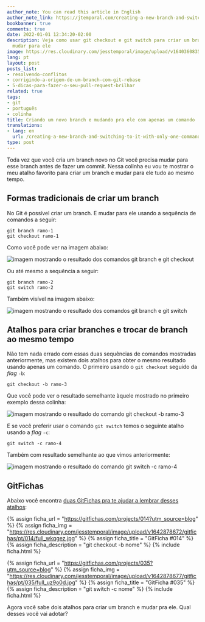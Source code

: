 ```yaml
---
author_note: You can read this article in English
author_note_link: https://jtemporal.com/creating-a-new-branch-and-switching-to-it-with-only-one-command
bookbanner: true
comments: true
date: 2022-01-01 12:34:20-02:00
description: Veja como usar git checkout e git switch para criar um branch e automaticamente
  mudar para ele
image: https://res.cloudinary.com/jesstemporal/image/upload/v1640360835/covers/colinha_igmf4s.png
lang: pt
layout: post
posts_list:
- resolvendo-conflitos
- corrigindo-a-origem-de-um-branch-com-git-rebase
- 5-dicas-para-fazer-o-seu-pull-request-brilhar
related: true
tags:
- git
- português
- colinha
title: Criando um novo branch e mudando pra ele com apenas um comando
translations:
- lang: en
  url: /creating-a-new-branch-and-switching-to-it-with-only-one-command
type: post
---
```


Toda vez que você cria um branch novo no Git você precisa mudar para esse branch antes de fazer um commit. Nessa colinha eu vou te mostrar o meu atalho favorito para criar um branch e mudar para ele tudo ao mesmo tempo.

## Formas tradicionais de criar um branch

No Git é possível criar um branch. E mudar para ele usando a sequência de comandos a seguir:

```console
git branch ramo-1
git checkout ramo-1
```
Como você pode ver na imagem abaixo:

![imagem mostrando o resultado dos comandos git branch e git checkout](https://res.cloudinary.com/jesstemporal/image/upload/v1641056637/git-atalhos/criando-e-mudando-de-branch-fig-1_i8r9uw.png)

Ou até mesmo a sequência a seguir:

```console
git branch ramo-2
git switch ramo-2
```

Também visível na imagem abaixo:

![imagem mostrando o resultado dos comandos git branch e git switch ](https://res.cloudinary.com/jesstemporal/image/upload/v1641056637/git-atalhos/criando-e-mudando-de-branch-fig-2_ypy9u5.png)

## Atalhos para criar branches e trocar de branch ao mesmo tempo

Não tem nada errado com essas duas sequências de comandos mostradas anteriormente, mas existem dois atalhos para obter o mesmo resultado usando apenas um comando. O primeiro usando o `git checkout` seguido da _flag_ `-b`:

```console
git checkout -b ramo-3
```

Que você pode ver o resultado semelhante àquele mostrado no primeiro exemplo dessa colinha:

![imagem mostrando o resultado do comando git checkout -b ramo-3](https://res.cloudinary.com/jesstemporal/image/upload/v1641056638/git-atalhos/criando-e-mudando-de-branch-fig-3_gg7i9l.png)

E se você preferir usar o comando `git switch` temos o seguinte atalho usando a _flag_ `-c`:

```console
git switch -c ramo-4
```

Também com resultado semelhante ao que vimos anteriormente:

![imagem mostrando o resultado do comando git switch -c ramo-4](https://res.cloudinary.com/jesstemporal/image/upload/v1641056638/git-atalhos/criando-e-mudando-de-branch-fig-4_uolxpk.png)

## GitFichas

Abaixo você encontra [duas GitFichas pra te ajudar a lembrar desses atalhos](https://gitfichas.com):

{% assign ficha_url = "https://gitfichas.com/projects/014?utm_source=blog" %}
{% assign ficha_img = "https://res.cloudinary.com/jesstemporal/image/upload/v1642878672/gitfichas/pt/014/full_wkqgez.jpg" %}
{% assign ficha_title = "GitFicha #014" %}
{% assign ficha_description = "git checkout -b nome" %}
{% include ficha.html %}

{% assign ficha_url = "https://gitfichas.com/projects/035?utm_source=blog" %}
{% assign ficha_img = "https://res.cloudinary.com/jesstemporal/image/upload/v1642878677/gitfichas/pt/035/full_uz9o0d.jpg" %}
{% assign ficha_title = "GitFicha #035" %}
{% assign ficha_description = "git switch -c nome" %}
{% include ficha.html %}

Agora você sabe dois atalhos para criar um branch e mudar pra ele. Qual desses você vai adotar?
